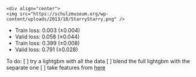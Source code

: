     <div align="center">
    <img src="https://schulzmuseum.org/wp-content/uploads/2013/10/StarryStarry.png" />
</div>

- Train loss: 0.003 (±0.004)
- Valid loss: 0.058 (±0.044)
- Train loss: 0.399 (±0.008)
- Valid loss: 0.791 (±0.028)

To do:
    [ ] try a lightgbm with all the data
    [ ] blend the full lightgbm with the separate one
    [ ] take features from [here](https://www.kaggle.com/iprapas/ideas-from-kernels-and-discussion-lb-1-135/notebook)

